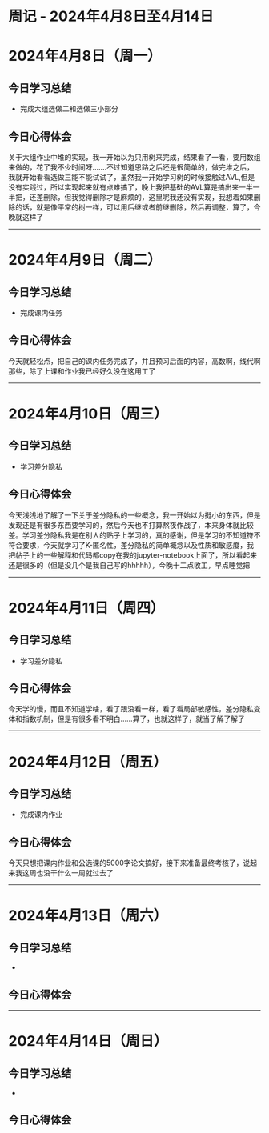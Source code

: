 # 周记 - 2024年4月8日至4月14日

# 2024年4月8日（周一）

## 今日学习总结

- 完成大组选做二和选做三小部分

## 今日心得体会

关于大组作业中堆的实现，我一开始以为只用树来完成，结果看了一看，要用数组来做的，花了我不少时间呀…….不过知道思路之后还是很简单的，做完堆之后，我就开始看看选做三能不能试试了，虽然我一开始学习树的时候接触过AVL,但是没有实践过，所以实现起来就有点难搞了，晚上我把基础的AVL算是搞出来一半一半把，还差删除，但我觉得删除才是麻烦的，这里呢我还没有实现，我想着如果删除的话，就是像平常的树一样，可以用后继或者前继删除，然后再调整，算了，今晚就这样了

------

# 2024年4月9日（周二）

## 今日学习总结

- 完成课内任务

## 今日心得体会

今天就轻松点，把自己的课内任务完成了，并且预习后面的内容，高数啊，线代啊那些，除了上课和作业我已经好久没在这用工了

------

# 2024年4月10日（周三）

## 今日学习总结

- 学习差分隐私

## 今日心得体会

今天浅浅地了解了一下关于差分隐私的一些概念，我一开始以为挺小的东西，但是发现还是有很多东西要学习的，然后今天也不打算熬夜作战了，本来身体就比较差。学习差分隐私我是在别人的贴子上学习的，真的感谢，但是学习的不知道符不符合要求，今天就学习了K-匿名性，差分隐私的简单概念以及性质和敏感度，我把帖子上的一些解释和代码都copy在我的jupyter-notebook上面了，所以看起来还是很多的（但是没几个是我自己写的hhhhh），今晚十二点收工，早点睡觉把

------

# 2024年4月11日（周四）

## 今日学习总结

- 学习差分隐私

## 今日心得体会

今天学的慢，而且不知道学啥，看了跟没看一样，看了看局部敏感性，差分隐私变体和指数机制，但是有很多看不明白……算了，也就这样了，就当了解了解了

------

# 2024年4月12日（周五）

## 今日学习总结

- 完成课内作业

## 今日心得体会

今天只想把课内作业和公选课的5000字论文搞好，接下来准备最终考核了，说起来我这周也没干什么一周就过去了

------

# 2024年4月13日（周六）

## 今日学习总结

- 

## 今日心得体会



------

# 2024年4月14日（周日）

## 今日学习总结

- 

## 今日心得体会

